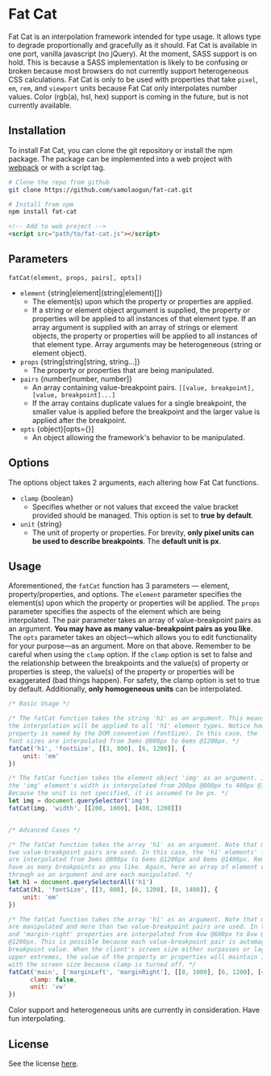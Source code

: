 # Fat Cat

Fat Cat is an interpolation framework intended for type usage. It allows type to degrade proportionally and gracefully as it should. Fat Cat is available in one port, vanilla javascript (no jQuery). At the moment, SASS support is on hold. This is because a SASS implementation is likely to be confusing or broken because most browsers do not currently support heterogeneous CSS calculations. Fat Cat is only to be used with properties that take `pixel`, `em`, `rem`, and `viewport` units because Fat Cat only interpolates number values. Color (rgb(a), hsl, hex) support is coming in the future, but is not currently available.

## Installation

To install Fat Cat, you can clone the git repository or install the npm package. The package can be implemented into a web project with [webpack](https://webpack.github.io/) or with a script tag.

```bash
# Clone the repo from github
git clone https://github.com/samolaogun/fat-cat.git
```

```bash
# Install from npm
npm install fat-cat
```

```html
<!-- Add to web project -->
<script src="path/to/fat-cat.js"></script>
```

## Parameters

`fatCat(element, props, pairs[, opts])`

- `element` {string|element|(string|element)[]}
  - The element(s) upon which the property or properties are applied.
  - If a string or element object argument is supplied, the property or properties will be applied to all instances of that element type. If an array argument is supplied with an array of strings or element objects, the property or properties will be applied to all instances of that element type. Array arguments may be heterogeneous (string or element object).
- `props` {string|string[string, string...]}
  - The property or properties that are being manipulated.
- `pairs` {number[number, number]}
  - An array containing value-breakpoint pairs. `[[value, breakpoint], [value, breakpoint]...]`
  - If the array contains duplicate values for a single breakpoint, the smaller value is applied before the breakpoint and the larger value is applied after the breakpoint.
- `opts` {object}[opts={}]
  - An object allowing the framework's behavior to be manipulated.

## Options

The options object takes 2 arguments, each altering how Fat Cat functions.

- `clamp` {boolean}
  - Specifies whether or not values that exceed the value bracket provided should be managed. This option is set to **true by default**.
- `unit` {string}
  - The unit of property or properties. For brevity, **only pixel units can be used to describe breakpoints**. The **default unit is px**.

## Usage

Aforementioned, the `fatCat` function has 3 parameters — element, property/properties, and options. The `element` parameter specifies the element(s) upon which the property or properties will be applied. The `props` parameter specifies the aspects of the element which are being interpolated. The pair parameter takes an array of value-breakpoint pairs as an argument. **You may have as many value-breakpoint pairs as you like**. The `opts` parameter takes an object—which allows you to edit functionality for your purpose—as an argument. More on that above. Remember to be careful when using the `clamp` option. If the `clamp` option is set to false and the relationship between the breakpoints and the value(s) of property or properties is steep, the value(s) of the property or properties will be exaggerated (bad things happen). For safety, the clamp option is set to true by default. Additionally, **only homogeneous units** can be interpolated.

```javascript
/* Basic Usage */

/* The fatCat function takes the string 'h1' as an argument. This means that 
the interpolation will be applied to all 'h1' element types. Notice how the CSS 
property is named by the DOM convention (fontSize). In this case, the 'h1' elements' 
font sizes are interpolated from 3ems @800px to 6ems @1200px. */
fatCat('h1', 'fontSize', [[3, 800], [6, 1200]], {
    unit: 'em'
})

/* The fatCat function takes the element object 'img' as an argument. In this case,
the 'img' element's width is interpolated from 200px @800px to 400px @1200px. 
Because the unit is not specified, it is assumed to be px. */
let img = document.querySelector('img')
fatCat(img, 'width', [[200, 1000], [400, 1200]])


/* Advanced Cases */

/* The fatCat function takes the array 'h1' as an argument. Note that more than 
two value-breakpoint pairs are used. In this case, the 'h1' elements' font sizes 
are interpolated from 3ems @800px to 6ems @1200px and 8ems @1400px. Remember, you can
have as many breakpoints as you like. Again, here an array of element objects are passed 
through as an argument and are each manipulated. */
let h1 = document.querySelectorAll('h1')
fatCat(h1, 'fontSize', [[3, 800], [6, 1200], [8, 1400]], {
    unit: 'em'
})

/* The fatCat function takes the array 'h1' as an argument. Note that multiple CSS properties 
are manipulated and more than two value-breakpoint pairs are used. In this case, the 'margin-left'
and 'margin-right' properties are interpolated from 4vw @600px to 8vw @1000px and back down to 6vw
@1200px. This is possible because each value-breakpoint pair is automagically sorted by its 
breakpoint value. When the client's screen size either surpasses or lags behind the lower or
upper extremes, the value of the property or properties will maintain its last relationship 
with the screen size because clamp is turned off. */
fatCat('main', ['marginLeft', 'marginRight'], [[8, 1000], [6, 1200], [4, 600]], {
      clamp: false,
      unit: 'vw'
})
```

Color support and heterogeneous units are currently in consideration. Have fun interpolating.

## License

See the license [here](https://github.com/samolaogun/fat-cat/blob/master/LICENSE).
